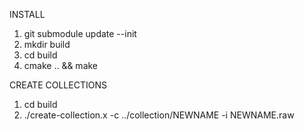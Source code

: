 INSTALL

1. git submodule update --init
2. mkdir build
3. cd build
4. cmake .. && make

CREATE COLLECTIONS

1. cd build
2. ./create-collection.x -c ../collection/NEWNAME -i NEWNAME.raw
